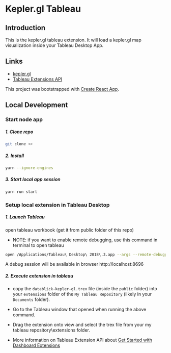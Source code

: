 # Kepler.gl Tableau

## Introduction
This is the kepler.gl tableau extension. It will load a kepler.gl map visualization inside your Tableau Desktop App.

## Links
- [kepler.gl](http://kepler.gl)
- [Tableau Extensions API](https://tableau.github.io/extensions-api/#)

This project was bootstrapped with [Create React App](https://github.com/facebookincubator/create-react-app).

## Local Development

### Start node app
##### 1. Clone repo
```sh
git clone <>
```

##### 2. Install
```sh
yarn --ignore-engines
```

##### 3. Start local app session
```sh
yarn run start
```

### Setup local extension in Tableau Desktop
##### 1. Launch Tableau
open tableau workbook (get it from public folder of this repo)
- NOTE: if you want to enable remote debugging, use this command in terminal to open tableau

```sh
open /Applications/Tableau\ Desktop\ 2018\.3.app --args --remote-debugging-port=8696
```

A debug session will be available in browser http://localhost:8696

##### 2. Execute extension in tableau

- copy the `datablick-kepler-gl.trex` file (inside the `public` folder) into your `extensions` folder of the `My Tableau Repository` (likely in your `Documents` folder).

- Go to the Tableau window that opened when running the above command.

- Drag the extension onto view and select the trex file from your my tableau repository\extensions folder.

- More information on Tableau Extension API about [Get Started with Dashboard Extensions
](https://tableau.github.io/extensions-api/docs/trex_getstarted.html)


